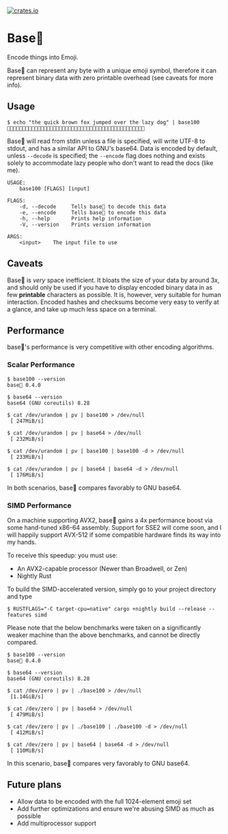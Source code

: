 [![crates.io](https://img.shields.io/crates/v/base100.svg)](https://crates.io/crates/base100)

# Base💯

Encode things into Emoji.

Base💯 can represent any byte with a unique emoji symbol, therefore it can
represent binary data with zero printable overhead (see caveats for more info).

## Usage

```
$ echo "the quick brown fox jumped over the lazy dog" | base100
👫👟👜🐗👨👬👠👚👢🐗👙👩👦👮👥🐗👝👦👯🐗👡👬👤👧👜👛🐗👦👭👜👩🐗👫👟👜🐗👣👘👱👰🐗👛👦👞🐁
```

Base💯 will read from stdin unless a file is specified, will write UTF-8 to
stdout, and has a similar API to GNU's base64. Data is encoded by default,
unless `--decode` is specified; the `--encode` flag does nothing and exists
solely to accommodate lazy people who don't want to read the docs (like me).

```
USAGE:
    base100 [FLAGS] [input]

FLAGS:
    -d, --decode     Tells base💯 to decode this data
    -e, --encode     Tells base💯 to encode this data
    -h, --help       Prints help information
    -V, --version    Prints version information

ARGS:
    <input>    The input file to use
```

## Caveats

Base💯 is *very* space inefficient. It bloats the size of your data by around 3x,
and should only be used if you have to display encoded binary data in as few
__printable__ characters as possible. It is, however, very suitable for human
interaction. Encoded hashes and checksums become very easy to verify at a glance,
and take up much less space on a terminal.

## Performance

base💯's performance is very competitive with other encoding algorithms.

### Scalar Performance

```
$ base100 --version
base💯 0.4.0

$ base64 --version
base64 (GNU coreutils) 8.28

$ cat /dev/urandom | pv | base100 > /dev/null
 [ 247MiB/s]

$ cat /dev/urandom | pv | base64 > /dev/null
 [ 232MiB/s]

$ cat /dev/urandom | pv | base100 | base100 -d > /dev/null
 [ 233MiB/s]

$ cat /dev/urandom | pv | base64 | base64 -d > /dev/null
 [ 176MiB/s]
```

In both scenarios, base💯 compares favorably to GNU base64.

### SIMD Performance

On a machine supporting AVX2, base💯 gains a 4x performance boost via some
hand-tuned x86-64 assembly. Support for SSE2 will come soon, and I will happily
support AVX-512 if some compatible hardware finds its way into my hands.

To receive this speedup: you must use:
- An AVX2-capable processor (Newer than Broadwell, or Zen)
- Nightly Rust

To build the SIMD-accelerated version, simply go to your project directory and
type

```shell
$ RUSTFLAGS="-C target-cpu=native" cargo +nightly build --release --features simd
```

Please note that the below benchmarks were taken on a significantly weaker
machine than the above benchmarks, and cannot be directly compared.

```
$ base100 --version
base💯 0.4.0

$ base64 --version
base64 (GNU coreutils) 8.28

$ cat /dev/zero | pv | ./base100 > /dev/null
 [1.14GiB/s]

$ cat /dev/zero | pv | base64 > /dev/null
 [ 479MiB/s]

$ cat /dev/zero | pv | ./base100 | ./base100 -d > /dev/null
 [ 412MiB/s]

$ cat /dev/zero | pv | base64 | base64 -d > /dev/null
 [ 110MiB/s]
```

In this scenario, base💯 compares very favorably to GNU base64.

## Future plans

- Allow data to be encoded with the full 1024-element emoji set
- Add further optimizations and ensure we're abusing SIMD as much as possible
- Add multiprocessor support